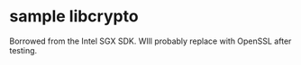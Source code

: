 # sample libcrypto

Borrowed from the Intel SGX SDK. WIll probably replace with OpenSSL after testing.